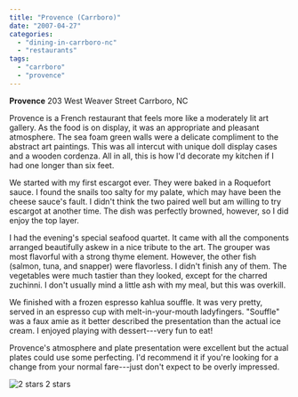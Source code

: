 ```yaml
---
title: "Provence (Carrboro)"
date: "2007-04-27"
categories:
  - "dining-in-carrboro-nc"
  - "restaurants"
tags:
  - "carrboro"
  - "provence"
---
```


**Provence** 203 West Weaver Street Carrboro, NC

Provence is a French restaurant that feels more like a moderately lit art gallery. As the food is on display, it was an appropriate and pleasant atmosphere. The sea foam green walls were a delicate compliment to the abstract art paintings. This was all intercut with unique doll display cases and a wooden cordenza. All in all, this is how I'd decorate my kitchen if I had one longer than six feet.

We started with my first escargot ever. They were baked in a Roquefort sauce. I found the snails too salty for my palate, which may have been the cheese sauce's fault. I didn't think the two paired well but am willing to try escargot at another time. The dish was perfectly browned, however, so I did enjoy the top layer.

I had the evening's special seafood quartet. It came with all the components arranged beautifully askew in a nice tribute to the art. The grouper was most flavorful with a strong thyme element. However, the other fish (salmon, tuna, and snapper) were flavorless. I didn't finish any of them. The vegetables were much tastier than they looked, except for the charred zuchinni. I don't usually mind a little ash with my meal, but this was overkill.

We finished with a frozen espresso kahlua souffle. It was very pretty, served in an espresso cup with melt-in-your-mouth ladyfingers. "Souffle" was a faux amie as it better described the presentation than the actual ice cream. I enjoyed playing with dessert---very fun to eat!

Provence's atmosphere and plate presentation were excellent but the actual plates could use some perfecting. I'd recommend it if you're looking for a change from your normal fare---just don't expect to be overly impressed.




<div class="caption">

![2 stars](http://s3.amazonaws.com/thegourmez-wpmedia/2009/02/rating_chicken11.gif "rating_chicken11") 2 stars</div>


